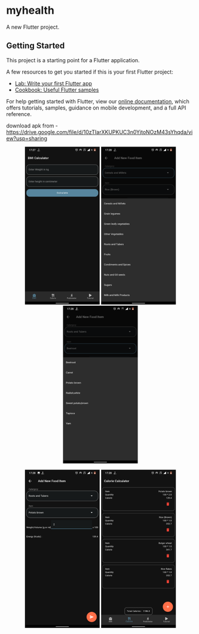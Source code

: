 # myhealth

A new Flutter project.

## Getting Started

This project is a starting point for a Flutter application.

A few resources to get you started if this is your first Flutter project:

- [Lab: Write your first Flutter app](https://flutter.dev/docs/get-started/codelab)
- [Cookbook: Useful Flutter samples](https://flutter.dev/docs/cookbook)

For help getting started with Flutter, view our
[online documentation](https://flutter.dev/docs), which offers tutorials,
samples, guidance on mobile development, and a full API reference.

download apk from - https://drive.google.com/file/d/10zTIarXKUPKUC3n0YjtoNOzM43sYhqda/view?usp=sharing

<p align="center">
  <img src="https://github.com/tomkmangattu/myhealth/blob/master/assets/ss1.png" width="200" title="screenshot1">
  <img src="https://github.com/tomkmangattu/myhealth/blob/master/assets/ss2.png" width="200" alt="screenshot2">
  <img src="https://github.com/tomkmangattu/myhealth/blob/master/assets/ss3.png" width="200" alt="screenshot3">
</p>

<p align="center">
  <img src="https://github.com/tomkmangattu/myhealth/blob/master/assets/ss4.png" width="200" title="screenshot4">
  <img src="https://github.com/tomkmangattu/myhealth/blob/master/assets/ss5.png" width="200" alt="screenshot5">
</p>

